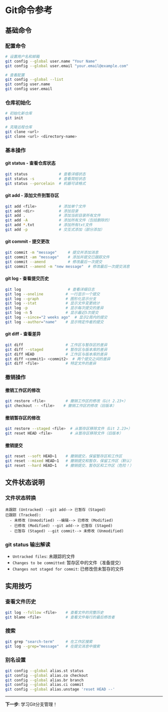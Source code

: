 # Git命令参考

## 基础命令

### 配置命令
```bash
# 设置用户名和邮箱
git config --global user.name "Your Name"
git config --global user.email "your.email@example.com"

# 查看配置
git config --global --list
git config user.name
git config user.email
```

### 仓库初始化
```bash
# 初始化新仓库
git init

# 克隆远程仓库
git clone <url>
git clone <url> <directory-name>
```

### 基本操作

#### git status - 查看仓库状态
```bash
git status              # 查看详细状态
git status -s           # 查看简短状态
git status --porcelain  # 机器可读格式
```

#### git add - 添加文件到暂存区
```bash
git add <file>          # 添加单个文件
git add <dir>           # 添加目录
git add .               # 添加当前目录所有文件
git add -A              # 添加所有文件（包括删除的）
git add *.txt           # 添加所有txt文件
git add -p              # 交互式添加（部分添加）
```

#### git commit - 提交更改
```bash
git commit -m "message"     # 提交并添加消息
git commit -am "message"    # 添加并提交已跟踪文件
git commit --amend          # 修改最后一次提交
git commit --amend -m "new message"  # 修改最后一次提交消息
```

#### git log - 查看提交历史
```bash
git log                     # 查看详细日志
git log --oneline          # 一行显示一个提交
git log --graph            # 图形化显示分支
git log --stat             # 显示文件变更统计
git log -p                 # 显示每次提交的差异
git log -n 5               # 显示最近5次提交
git log --since="2 weeks ago"  # 显示2周内的提交
git log --author="name"    # 显示特定作者的提交
```

#### git diff - 查看差异
```bash
git diff                   # 工作区与暂存区的差异
git diff --staged          # 暂存区与版本库的差异
git diff HEAD              # 工作区与版本库的差异
git diff <commit1> <commit2>  # 两个提交之间的差异
git diff <file>            # 特定文件的差异
```

### 撤销操作

#### 撤销工作区的修改
```bash
git restore <file>         # 撤销工作区的修改（Git 2.23+）
git checkout -- <file>    # 撤销工作区的修改（旧版本）
```

#### 撤销暂存区的修改
```bash
git restore --staged <file>  # 从暂存区移除文件（Git 2.23+）
git reset HEAD <file>        # 从暂存区移除文件（旧版本）
```

#### 撤销提交
```bash
git reset --soft HEAD~1    # 撤销提交，保留暂存区和工作区
git reset --mixed HEAD~1   # 撤销提交和暂存，保留工作区（默认）
git reset --hard HEAD~1    # 撤销提交、暂存区和工作区（危险！）
```

## 文件状态说明

### 文件状态转换
```
未跟踪 (Untracked) --git add--> 已暂存 (Staged)
已跟踪 (Tracked):
  - 未修改 (Unmodified) --编辑--> 已修改 (Modified)
  - 已修改 (Modified) --git add--> 已暂存 (Staged)
  - 已暂存 (Staged) --git commit--> 未修改 (Unmodified)
```

### git status 输出解读
- `Untracked files`: 未跟踪的文件
- `Changes to be committed`: 暂存区中的文件（准备提交）
- `Changes not staged for commit`: 已修改但未暂存的文件

## 实用技巧

### 查看文件历史
```bash
git log --follow <file>    # 查看文件的完整历史
git blame <file>           # 查看文件每行的最后修改者
```

### 搜索
```bash
git grep "search-term"     # 在工作区搜索
git log --grep="message"   # 在提交消息中搜索
```

### 别名设置
```bash
git config --global alias.st status
git config --global alias.co checkout
git config --global alias.br branch
git config --global alias.ci commit
git config --global alias.unstage 'reset HEAD --'
```

---

**下一步**: 学习Git分支管理！
